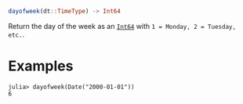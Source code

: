 ```julia
dayofweek(dt::TimeType) -> Int64
```

Return the day of the week as an [`Int64`](@ref) with `1 = Monday, 2 = Tuesday, etc.`.

# Examples

```jldoctest
julia> dayofweek(Date("2000-01-01"))
6
```
